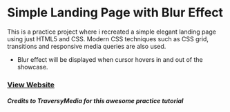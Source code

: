 # Simple Landing Page with Blur Effect

This is a practice project where i recreated a simple elegant landing page using just HTML5 and CSS. Modern CSS techniques such as CSS grid, transitions and responsive media queries are also used.

- Blur effect will be displayed when cursor hovers in and out of the showcase.

### [View Website](https://aaron1999x.github.io/blurLandingPage/)

##### Credits to _TraversyMedia_ for this awesome practice tutorial
